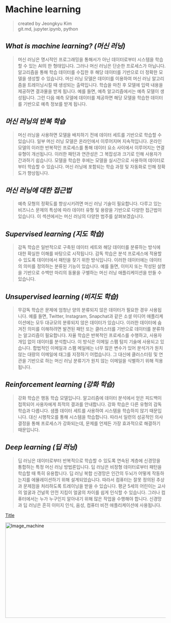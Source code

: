Machine learning
=============
> created by Jeongkyu Kim  
> git.md, jupyter.ipynb, python  

*What is machine learning? (머신 러닝)*
-------------
> 머신 러닝은 명시적인 프로그래밍을 통해서가 아닌 데이터로부터 시스템을 학습할 수 있는 AI의 한 형태입니다. 그러나 머신 러닝은 단순한 프로세스가 아닙니다. 알고리즘을 통해 학습 데이터를 수집한 후 해당 데이터를 기반으로 더 정확한 모델을 생성할 수 있습니다. 머신 러닝 모델은 데이터를 이용하여 머신 러닝 알고리즘을 트레이닝시킬 때 생성되는 출력입니다. 학습을 마친 후 모델에 입력 내용을 제공하면 결과물을 받게 됩니다. 예를 들면, 예측 알고리즘에서는 예측 모델이 생성됩니다. 그런 다음 예측 모델에 데이터를 제공하면 해당 모델을 학습한 데이터를 기반으로 예측 정보를 받게 됩니다.  

*머신 러닝의 반복 학습*
-------------
> 머신 러닝을 사용하면 모델을 배치하기 전에 데이터 세트를 기반으로 학습할 수 있습니다. 일부 머신 러닝 모델은 온라인에서 이루어지며 지속적입니다. 온라인 모델의 이러한 반복적인 프로세스를 통해 데이터 요소 사이에서 이루어지는 연결 유형이 개선됩니다. 이러한 패턴과 연관성은 그 복잡성과 크기로 인해 사용자가 간과하기 쉽습니다. 모델을 학습한 후에는 모델을 실시간으로 사용하여 데이터로부터 학습할 수 있습니다. 머신 러닝에 포함되는 학습 과정 및 자동화로 인해 정확도가 향상됩니다.  

*머신 러닝에 대한 접근법*
-------------
> 예측 모형의 정확도를 향상시키려면 머신 러닝 기술이 필요합니다. 다루고 있는 비즈니스 문제의 특성에 따라 데이터 유형 및 용량을 기반으로 다양한 접근법이 있습니다. 이 섹션에서는 머신 러닝의 다양한 범주를 살펴보겠습니다.  

*Supervised learning (지도 학습)*
-------------
> 감독 학습은 일반적으로 구축된 데이터 세트와 해당 데이터를 분류하는 방식에 대한 확실한 이해를 바탕으로 시작됩니다. 감독 학습은 분석 프로세스에 적용할 수 있도록 데이터에서 패턴을 찾기 위한 방식입니다. 이러한 데이터에는 데이터의 의미를 정의하는 분류된 기능이 있습니다. 예를 들면, 이미지 또는 작성된 설명을 기반으로 수백만 마리의 동물을 구별하는 머신 러닝 애플리케이션을 만들 수 있습니다.  

*Unsupervised learning (비지도 학습)*
-------------
> 무감독 학습은 문제에 엄청난 양의 분류되지 않은 데이터가 필요한 경우 사용됩니다. 예를 들면, Twitter, Instagram, Snapchat과 같은 소셜 미디어 애플리케이션에는 모두 대규모의 분류되지 않은 데이터가 있습니다. 이러한 데이터에 숨겨진 의미를 이해하려면 발견된 패턴 또는 클러스터를 기반으로 데이터를 분류하는 알고리즘이 필요합니다. 자율 학습은 반복적인 프로세스를 수행하고, 사용자 개입 없이 데이터를 분석합니다. 이 방식은 이메일 스팸 탐지 기술에 사용되고 있습니다. 합법적인 이메일과 스팸 메일에는 너무 많은 변수가 있어 분석가가 원치 않는 대량의 이메일에 태그를 지정하기 어렵습니다. 그 대신에 클러스터링 및 연관을 기반으로 하는 머신 러닝 분류기가 원치 않는 이메일을 식별하기 위해 적용됩니다.  

*Reinforcement learning (강화 학습)*
-------------
> 강화 학습은 행동 학습 모델입니다. 알고리즘에 데이터 분석에서 얻은 피드백이 접목되어 사용자에게 최적의 결과를 안내합니다. 강화 학습은 다른 유형의 감독 학습과 다릅니다. 샘플 데이터 세트를 사용하여 시스템을 학습하지 않기 때문입니다. 대신 시행착오를 통해 시스템을 학습합니다. 따라서 일련의 성공적인 의사결정을 통해 프로세스가 강화되는데, 문제를 언제든 가장 효과적으로 해결하기 때문입니다.  

*Deep learning (딥 러닝)*
-------------
> 딥 러닝은 데이터로부터 반복적으로 학습할 수 있도록 연속된 계층에 신경망을 통합하는 특정 머신 러닝 방법론입니다. 딥 러닝은 비정형 데이터로부터 패턴을 학습할 때 특히 유용합니다. 딥 러닝 복합 신경망은 인간의 두뇌가 어떻게 작동하는지를 에뮬레이션하기 위해 설계되었습니다. 따라서 컴퓨터는 잘못 정의된 추상과 문제점을 처리하도록 트레이닝을 받을 수 있습니다. 평균 5세의 어린이는 교사의 얼굴과 건널목 안전 지킴이 얼굴의 차이를 쉽게 인식할 수 있습니다. 그러나 컴퓨터에서는 누가 누구인지 알아내기 위해 많은 작업을 수행해야 합니다. 신경망과 딥 러닝은 흔히 이미지 인식, 음성, 컴퓨터 비전 애플리케이션에 사용됩니다.


[Title](https://www.ibm.com/kr-ko/analytics/machine-learning?p1=Search&p4=43700052658044404&p5=e&gclid=CjwKCAjw7diEBhB-EiwAskVi1yKXEyBOHmWSVyWV_9KBln8r-eFt6RrIeJY0xY6pJ-iF2IKjIjuXLxoC9X4QAvD_BwE&gclsrc=aw.ds)  

<img src="https://user-images.githubusercontent.com/66001539/117562702-e3234d00-b0db-11eb-914a-4dbd0a04fab6.png" width="600px" height="300px" title="px(픽셀) 크기 설정" alt="Image_machine"></img><br/>
